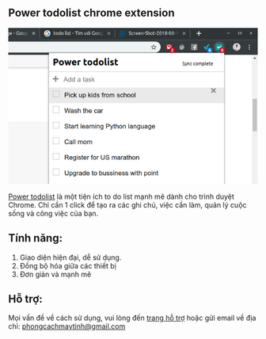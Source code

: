 ## Power todolist chrome extension

![todolist](todolist.jpg)

[Power todolist](https://chrome.google.com/webstore/detail/power-todolist/dnedcigokahlombhcaglbgkcpnbbpidm) là một tiện ích to do list mạnh mẽ dành cho trình duyệt Chrome. Chỉ cần 1 click để tạo ra các ghi chú, việc cần làm, quản lý cuộc sống và công việc của bạn.

## Tính năng:

1. Giao diện hiện đại, dễ sử dụng.
2. Đồng bộ hóa giữa các thiết bị
3. Đơn giản và mạnh mẽ

## Hỗ trợ:

Mọi vấn đề về cách sử dụng, vui lòng đến [trang hỗ trợ](http://powertodolist.laptrinhcuocsong.com/help.html) hoặc gửi email về địa chỉ: phongcachmaytinh@gmail.com
